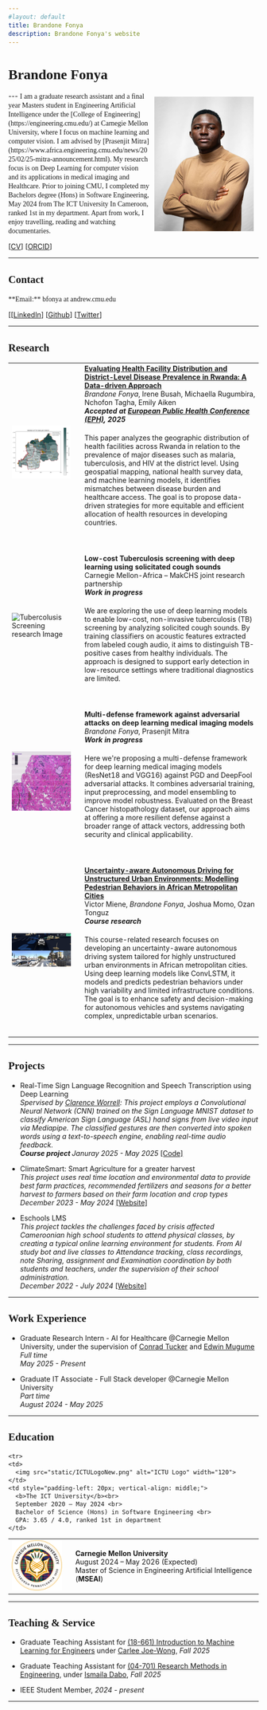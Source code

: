 ```yaml
---
#layout: default
title: Brandone Fonya
description: Brandone Fonya's website
---
```


# <span style="font-family:'Candara Light';"> Brandone Fonya </span>
<img src="/static/profile.jpg" alt="Brandone" style="width: 200px; height: 270px; float: right; margin: 10px"/>
---

<span style="font-family:'Candara Light';">
I am a graduate research assistant and a final year Masters student in Engineering Artificial Intelligence under the [College of Engineering](https://engineering.cmu.edu/) at Carnegie Mellon University, where I focus on machine learning and computer vision. I am advised by [Prasenjit Mitra](https://www.africa.engineering.cmu.edu/news/2025/02/25-mitra-announcement.html). My research focus is on Deep Learning for computer vision and its applications in medical imaging and Healthcare.
</span>

<span style="font-family:'Candara Light';">
Prior to joining CMU, I completed my Bachelors degree (Hons) in Software Engineering, May 2024 from The ICT University In Cameroon, ranked 1st in my department.
</span>


<span style="font-family:'Candara Light';">
Apart from work, I enjoy travelling, reading and watching documentaries.
</span>

\[[CV](/static/brandone-cv-summer2025.pdf)\]  \[[ORCID](https://orcid.org/0009-0004-5793-9323)\]

---

## <span style="font-family:'Candara Light';">Contact</span>

<span style="font-family:'Candara Light';">
**Email:** bfonya at andrew.cmu.edu
</span>

\[[[LinkedIn](https://www.linkedin.com/in/brandone-fonya-217654240/)\] \[[Github](https://github.com/fonyabrandone)\] \[[Twitter](https://twitter.com/princebrandone)\]

---

## <span style="font-family:'Candara Light';">Research</span>

<table width='80%'>
  <tr>
    <td><img src="static/heatmap.png" alt="AI in Healthcare Image"></td>
    <td style="padding-left: 20px;">
      <b><a href="https://drive.google.com/file/d/1S-NYIZbBHkzcAabAO3HTMByy7EejmolS/view" target="_blank">
      Evaluating Health Facility Distribution and District-Level Disease Prevalence in Rwanda: A Data-driven Approach</a></b><br>
      <i>Brandone Fonya</i>, Irene Busah, Michaella Rugumbira, Nchofon Tagha, Emily Aiken<br>
      <i><b>Accepted at <a href="https://ephconference.eu/" target="_blank">European Public Health Conference (EPH)</a>, 2025</b></i>
      <p style='margin-top: 20px; margin-bottom: 30px;'>This paper analyzes the geographic distribution of health facilities across Rwanda in relation to the prevalence of major diseases such as malaria, tuberculosis, and HIV at the district level. Using geospatial mapping, national health survey data, and machine learning models, it identifies mismatches between disease burden and healthcare access. The goal is to propose data-driven strategies for more equitable and efficient allocation of health resources in developing countries.</p>
    </td>
  </tr>

  <tr><td colspan="2" style="padding: 10px;"></td></tr>

  <tr>
    <td><img src="static/tb-screening-cough.gif" alt="Tubercolusis Screening research Image"></td>
    <td style="padding-left: 20px;">
      <b>Low-cost Tuberculosis screening with deep learning using solicitated cough sounds</b><br>
      Carnegie Mellon-Africa – MakCHS joint research partnership<br>
      <i><b>Work in progress</b></i>
      <p style='margin-top: 20px; margin-bottom: 30px;'>We are exploring the use of deep learning models to enable low-cost, non-invasive tuberculosis (TB) screening by analyzing solicited cough sounds. By training classifiers on acoustic features extracted from labeled cough audio, it aims to distinguish TB-positive cases from healthy individuals. The approach is designed to support early detection in low-resource settings where traditional diagnostics are limited.</p>
    </td>
  </tr>

  <tr><td colspan="2" style="padding: 10px;"></td></tr>

  <tr>
    <td><img src="static/cancer-medical-imaging.gif" alt="Adversarial Attack Image"></td>
    <td style="padding-left: 20px;">
      <b>Multi-defense framework against adversarial attacks on deep learning medical imaging models</b><br>
      <i>Brandone Fonya</i>, Prasenjit Mitra<br>
      <i><b>Work in progress</b></i> 
      <p style='margin-top: 20px; margin-bottom: 30px;'>Here we're proposing a multi-defense framework for deep learning medical imaging models (ResNet18 and VGG16) against PGD and DeepFool adversarial attacks. It combines adversarial training, input preprocessing, and model ensembling to improve model robustness.  Evaluated on the Breast Cancer histopathology dataset, our approach aims at offering a more resilient defense against a broader range of attack vectors, addressing both security and clinical applicability. </p>
    </td>
  </tr>

  <tr><td colspan="2" style="padding: 10px;"></td></tr>

  <tr>
    <td><img src="static/pesdestrian-modeling.gif" alt="Uncertainty-aware Autonomous Driving Image"></td>
    <td style="padding-left: 20px;">
      <b><a href="https://drive.google.com/file/d/1wT99_8svqf21GBSp--bEycTQ9OksaFJ3/view" target="_blank">
      Uncertainty-aware Autonomous Driving for Unstructured Urban Environments: Modelling Pedestrian Behaviors in African Metropolitan Cities</a></b><br>
      Victor Miene, <i>Brandone Fonya</i>, Joshua Momo, Ozan Tonguz<br>
      <i><b>Course research</b></i>
       <p style='margin-top: 20px; margin-bottom: 30px;'>This course-related research focuses on developing an uncertainty-aware autonomous driving system tailored for highly unstructured urban environments in African metropolitan cities. Using deep learning models like ConvLSTM, it models and predicts pedestrian behaviors under high variability and limited infrastructure conditions. The goal is to enhance safety and decision-making for autonomous vehicles and systems navigating complex, unpredictable urban scenarios. </p>
    </td>
  </tr>
</table>

---

## <span style="font-family:'Candara Light'; margin-top: 20px;">Projects</span>
- Real-Time Sign Language Recognition and Speech Transcription using Deep Learning <br>
  *Spervised by [Clarence Worrell](https://insights.sei.cmu.edu/authors/clarence-worrell/): This project employs a Convolutional Neural Network (CNN) trained on the Sign Language MNIST dataset to classify American Sign Language (ASL) hand signs from live video input via Mediapipe. The classified gestures are then converted into spoken words using a text-to-speech engine, enabling real-time audio feedback.* <br>
  <i><b> Course project </b></i>
  *Januray 2025 - May 2025* [[Code]](https://github.com/FonyaBrandone/Sign-language-project-deep-learning)


- ClimateSmart: Smart Agriculture for a greater harvest <br>
  *This project uses real time location and environmental data to provide best farm practices, recommended fertilizers and seasons for a better harvest to farmers based on their farm location and crop types* <br>
  *December 2023 - May 2024* [[Website]](https://climatesmart.000webhostapp.com/)


- Eschools LMS <br>
  *This project tackles the challenges faced by crisis affected Cameroonian high school students to attend physical classes, by creating a typical online learning environment for students. From AI study bot and live classes to Attendance tracking, class recordings, note Sharing, assignment and Examination coordination by both students and teachers, under the supervision of their school administration.* <br>
  *December 2022 - July 2024* [[Website]](https://eschools.netlify.app/)

---


## <span style="font-family:'Candara Light';"> Work Experience</span>

<!-- <span style="font-family:'Candara Light';"> -->
- Graduate Research Intern - AI for Healthcare @Carnegie Mellon University, under the supervision of [Conrad Tucker](https://engineering.cmu.edu/directory/bios/tucker-conrad.html) and [Edwin Mugume](https://scholars.cmu.edu/6761-edwin-mugume/publications) <br>
 *Full time* <br>
 *May 2025 - Present*

- Graduate IT Associate - Full Stack developer @Carnegie Mellon University <br>
 *Part time* <br>
 *August 2024 - May 2025*

<!-- </span> -->

 ---

## <span style="font-family:'Candara Light';">Education</span>
<!-- <span style="font-family:'Candara Light';"> -->

<table>
  <tr>
    <td>
      <img src="static/cmu.png" alt="CMU Logo" width="120">
    </td>
    <td style="padding-left: 20px; vertical-align: middle;">
      <b>Carnegie Mellon University</b><br>
      August 2024 – May 2026 (Expected)<br>
      Master of Science in Engineering Artificial Intelligence (<b>MSEAI</b>)<br>
    </td>
  </tr>

    <tr>
    <td>
      <img src="static/ICTULogoNew.png" alt="ICTU Logo" width="120">
    </td>
    <td style="padding-left: 20px; vertical-align: middle;">
      <b>The ICT University</b><br>
      September 2020 – May 2024 <br>
      Bachelor of Science (Hons) in Software Engineering <br>
      GPA: 3.65 / 4.0, ranked 1st in department
    </td>
  </tr>
</table>



<!-- </span> -->

 ---

## <span style="font-family:'Candara Light';"> Teaching & Service </span>
<!-- <span style="font-family:'Candara Light';"> -->
- Graduate Teaching Assistant for [(18-661) Introduction to Machine Learning for Engineers](https://courses.ece.cmu.edu/18661) under [Carlee Joe-Wong](https://www.ece.cmu.edu/directory/bios/joe-wong-carlee.html), *Fall 2025*

- Graduate Teaching Assistant for [(04-701) Research Methods in Engineering](https://www.africa.engineering.cmu.edu/academics/courses/04-701.html), under [Ismaila Dabo](https://mse.engineering.cmu.edu/directory/bios/dabo-ismaila.html), *Fall 2025* <br>

- IEEE Student Member, *2024 - present*
<!-- </span> -->

---






